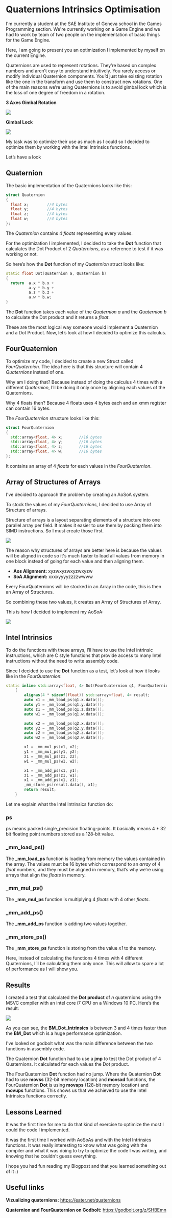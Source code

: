 # Quaternions Intrinsics Optimisation
I'm currently a student at the SAE Institute of Geneva school in the Games Programming section. We're currently working on a Game Engine and we had to work by team of two people on the implementation of basic things for the Game Engine.

Here, I am going to present you an optimization I implemented by myself on the current Engine.

Quaternions are used to represent rotations. They’re based on complex numbers and aren’t easy to understand intuitively. You rarely access or modify individual Quaternion components. You’d just take existing rotation like the one in the transform and use them to construct new rotations. One of the main reasons we’re using Quaternions is to avoid gimbal lock which is the loss of one degree of freedom in a rotation.

**3 Axes Gimbal Rotation**

![](https://upload.wikimedia.org/wikipedia/commons/5/5a/Gimbal_3_axes_rotation.gif)

**Gimbal Lock**

![](https://upload.wikimedia.org/wikipedia/commons/4/49/Gimbal_Lock_Plane.gif)


<!--- Show a picture illustrating quaternions and rotations --->

My task was to optimize their use as much as I could so I decided to optimize them by working with the Intel Intrinsics functions.

Let’s have a look

## Quaternion
The basic implementation of the Quaternions looks like this:

```cpp
struct Quaternion
{
  float x;        //4 bytes
  float y;        //4 bytes
  float z;        //4 bytes
  float w;        //4 bytes
};
```

<!--- Show in code the implementation --->

The *Quaternion* contains 4 *floats* representing every values.

For the optimization I implemented, I decided to take the **Dot** function that calculates the Dot Product of 2 *Quaternions*, as a reference to test if it was working or not.

So here’s how the **Dot** function of my *Quaternion* struct looks like:
```cpp
static float Dot(Quaternion a, Quaternion b)
{
  return  a.x * b.x +
          a.y * b.y +
          a.z * b.z +
          a.w * b.w;
}
```

The **Dot** function takes each value of the *Quaternion a* and the *Quaternion b* to calculate the Dot product and it returns a *float*.

These are the most logical way someone would implement a Quaternion and a Dot Product. Now, let’s look at how I decided to optimize this calculus.

## FourQuaternion
To optimize my code, I decided to create a new Struct called *FourQuaternion*. The idea here is that this structure will contain 4 *Quaternions* instead of one.

Why am I doing that? Because instead of doing the calculus 4 times with a different *Quaternion*, I’ll be doing it only once by aligning each values of the Quaternions.

Why 4 floats then? Because 4 floats uses 4 bytes each and an xmm register can contain 16 bytes.

The *FourQuaternion* structure looks like this:

```cpp
struct FourQuaternion
{
  std::array<float, 4> x;       //16 bytes
  std::array<float, 4> y;       //16 bytes
  std::array<float, 4> z;       //16 bytes
  std::array<float, 4> w;       //16 bytes
};
```
<!--- Show in code the implementation --->

It contains an array of 4 *floats* for each values in the *FourQuaternion*.

## Array of Structures of Arrays
I've decided to approach the problem by creating an AoSoA system.

To stock the values of my *FourQuaternions*, I decided to use Array of Structure of arrays.
<!--- explain more about AoS SoA and AoSoA --->
Structure of arrays is a layout separating elements of a structure into one parallel array per field. It makes it easier to use them by packing them into SIMD instructions. So I must create those first.

![](ScalarVsSIMD.png)

The reason why structures of arrays are better here is because the values will be aligned in code so it's much faster to load all values from memory in one block instead of going for each value and then aligning them.

- **Aos Alignment:** xyzwxyzwxyzwxyzw
- **SoA Alignment:** xxxxyyyyzzzzwwww

Every FourQuaternions will be stocked in an Array in the code, this is then an Array of Structures.

So combining these two values, it creates an Array of Structures of Array.

This is how I decided to implement my AoSoA:

![](FourQuaternionsAoSoA.png)

## Intel Intrinsics
To do the functions with these arrays, I’ll have to use the Intel intrinsic instructions, which are C style functions that provide access to many Intel instructions without the need to write assembly code. 

Since I decided to use the **Dot** function as a test, let’s look at how it looks like in the *FourQuaternion*:
```cpp
static inline std::array<float, 4> Dot(FourQuaternion q1, FourQuaternion q2)
	{
		alignas(4 * sizeof(float)) std::array<float, 4> result;
		auto x1 = _mm_load_ps(q1.x.data());
		auto y1 = _mm_load_ps(q1.y.data());
		auto z1 = _mm_load_ps(q1.z.data());
		auto w1 = _mm_load_ps(q1.w.data());

		auto x2 = _mm_load_ps(q2.x.data());
		auto y2 = _mm_load_ps(q2.y.data());
		auto z2 = _mm_load_ps(q2.z.data());
		auto w2 = _mm_load_ps(q2.w.data());

		x1 = _mm_mul_ps(x1, x2);
		y1 = _mm_mul_ps(y1, y2);
		z1 = _mm_mul_ps(z1, z2);
		w1 = _mm_mul_ps(w1, w2);

		x1 = _mm_add_ps(x1, y1);
		z1 = _mm_add_ps(z1, w1);
		x1 = _mm_add_ps(x1, z1);
		_mm_store_ps(result.data(), x1);
		return result;
	}
```
<!--- Show in code the implementation --->

Let me explain what the Intel Intrinsics function do:
### ps
ps means packed single_precision floating-points. It basically means 4 * 32 bit floating point numbers stored as a 128-bit value.

### _mm_load_ps()
The **_mm_load_ps** function is loading from memory the values contained in the array. The values must be 16 bytes which correspond to an *array* of 4 *float* numbers, and they must be aligned in memory, that’s why we’re using arrays that align the *floats* in memory.

### _mm_mul_ps()
The  **_mm_mul_ps** function is multiplying 4 *floats* with 4 other *floats*.

### _mm_add_ps()
The **_mm_add_ps** function is adding two values together.

### _mm_store_ps()
The **_mm_store_ps** function is storing from the value *x1* to the memory.

Here, instead of calculating the functions 4 times with 4 different Quaternions, I’ll be calculating them only once. This will allow to spare a lot of performance as I will show you.

## Results
I created a test that calculated the **Dot product** of *n* quaternions using the MSVC compiler with an intel core i7 CPU on a Windows 10 PC. Here’s the result:

<!--- Show a graphic of the code --->
![](ResultQuatIntrinsicsGraph.png)

As you can see, the **BM_Dot_Intrinsics** is between 3 and 4 times faster than the **BM_Dot** which is a huge performance optimization.

I've looked on godbolt what was the main difference between the two functions in assembly code.

The Quaternion **Dot** function had to use a **jmp** to test the Dot product of 4 Quaternions. It calculated for each values the Dot product.

The FourQuaternion **Dot** function had no jump. Where the Quaternion **Dot** had to use **movss** (32-bit memory location) and **movsxd** functions, the FourQuaternion **Dot** is using **movaps** (128-bit memory location) and **movups** functions. This shows us that we achieved to use the Intel Intrinsics functions correctly.

## Lessons Learned
It was the first time for me to do that kind of exercise to optimize the most I could the code I implemented.

It was the first time I worked with AoSoAs and with the Intel Intrinsics functions. It was really interesting to know what was going with the compiler and what it was doing to try to optimize the code I was writing, and knowing that he couldn't guess everything.

I hope you had fun reading my Blogpost and that you learned something out of it :)

## Useful links
**Vizualizing quaternions:** https://eater.net/quaternions

**Quaternion and FourQuaternion on Godbolt:** https://godbolt.org/z/SHBEmn 


<!--- Conclusion --->
